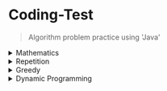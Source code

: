 # Coding-Test
> Algorithm problem practice using 'Java'


<details>
  <summary>Mathematics</summary>
  
  ---
  ##### [> LostParenthesis (baekjoon 1541)](https://github.com/leeheefull/Algorithms/tree/master/CodingTest/src/mathematics/LostParenthesis.java)
  ##### [> Rope (baekjoon 2217)](https://github.com/leeheefull/Algorithms/tree/master/CodingTest/src/mathematics/Rope.java)
  ##### [> SugarDelivery (baekjoon 2839)](https://github.com/leeheefull/Algorithms/tree/master/CodingTest/src/mathematics/SugarDelivery.java)
  ##### [> MicrowaveOven (baekjoon 10162)](https://github.com/leeheefull/Algorithms/tree/master/CodingTest/src/mathematics/MicrowaveOven.java)
  ---
</details>

<details>
  <summary>Repetition</summary>
  
  ---
  ##### [> Pyramid](https://github.com/leeheefull/Algorithms/tree/master/CodingTest/src/Repetition/Pyramid.java)
  ##### [> Omok](https://github.com/leeheefull/Algorithms/tree/master/CodingTest/src/Repetition/Omok.java)
  ---
</details>

<details>
  <summary>Greedy</summary>
  
  ---
  ##### [> MeetingRoomAllocation (baekjoon 1931)](https://github.com/leeheefull/Algorithms/tree/master/CodingTest/src/greedy/MeetingRoomAllocation.java)
  ##### [> NewRecruit (baekjoon 1946)](https://github.com/leeheefull/Algorithms/tree/master/CodingTest/src/greedy/NewRecruit.java)
  ##### [> Exchange (baekjoon 5585)](https://github.com/leeheefull/Algorithms/tree/master/CodingTest/src/greedy/Exchange.java)
  ##### [> Coin0 (baekjoon 11047)](https://github.com/leeheefull/Algorithms/tree/master/CodingTest/src/greedy/Coin0.java)
  ##### [> ATM (baekjoon 11399)](https://github.com/leeheefull/Algorithms/tree/master/CodingTest/src/greedy/ATM.java)
  ---
</details>

<details>
  <summary>Dynamic Programming</summary>
  
  ---
  ##### [> Make1 (baekjoon 1463)](https://github.com/leeheefull/Algorithms/tree/master/CodingTest/src/dynamicProgramming/Make1.java)
  ---
</details>
